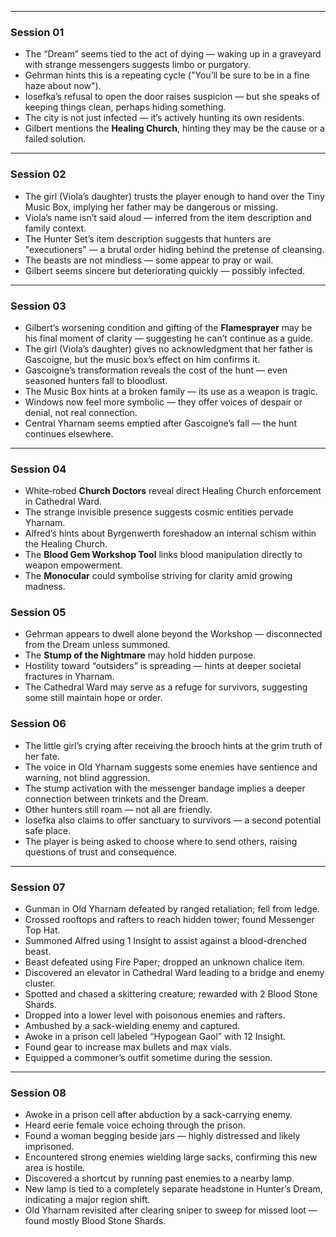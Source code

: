 
---

### Session 01

* The “Dream” seems tied to the act of dying — waking up in a graveyard with strange messengers suggests limbo or purgatory.
* Gehrman hints this is a repeating cycle ("You’ll be sure to be in a fine haze about now").
* Iosefka’s refusal to open the door raises suspicion — but she speaks of keeping things clean, perhaps hiding something.
* The city is not just infected — it’s actively hunting its own residents.
* Gilbert mentions the **Healing Church**, hinting they may be the cause or a failed solution.

---

### Session 02

* The girl (Viola’s daughter) trusts the player enough to hand over the Tiny Music Box, implying her father may be dangerous or missing.
* Viola’s name isn’t said aloud — inferred from the item description and family context.
* The Hunter Set’s item description suggests that hunters are "executioners" — a brutal order hiding behind the pretense of cleansing.
* The beasts are not mindless — some appear to pray or wail.
* Gilbert seems sincere but deteriorating quickly — possibly infected.

---

### Session 03

* Gilbert’s worsening condition and gifting of the **Flamesprayer** may be his final moment of clarity — suggesting he can’t continue as a guide.
* The girl (Viola’s daughter) gives no acknowledgment that her father is Gascoigne, but the music box’s effect on him confirms it.
* Gascoigne’s transformation reveals the cost of the hunt — even seasoned hunters fall to bloodlust.
* The Music Box hints at a broken family — its use as a weapon is tragic.
* Windows now feel more symbolic — they offer voices of despair or denial, not real connection.
* Central Yharnam seems emptied after Gascoigne’s fall — the hunt continues elsewhere.

---


### Session 04

* White‑robed **Church Doctors** reveal direct Healing Church enforcement in Cathedral Ward.  
* The strange invisible presence suggests cosmic entities pervade Yharnam.
* Alfred’s hints about Byrgenwerth foreshadow an internal schism within the Healing Church.  
* The **Blood Gem Workshop Tool** links blood manipulation directly to weapon empowerment.  
* The **Monocular** could symbolise striving for clarity amid growing madness.


### Session 05

* Gehrman appears to dwell alone beyond the Workshop — disconnected from the Dream unless summoned.  
* The **Stump of the Nightmare** may hold hidden purpose.  
* Hostility toward “outsiders” is spreading — hints at deeper societal fractures in Yharnam.  
* The Cathedral Ward may serve as a refuge for survivors, suggesting some still maintain hope or order.


### Session 06
* The little girl’s crying after receiving the brooch hints at the grim truth of her fate.  
* The voice in Old Yharnam suggests some enemies have sentience and warning, not blind aggression.  
* The stump activation with the messenger bandage implies a deeper connection between trinkets and the Dream.  
* Other hunters still roam — not all are friendly.
* Iosefka also claims to offer sanctuary to survivors — a second potential safe place.  
* The player is being asked to choose where to send others, raising questions of trust and consequence.
---

### Session 07

* Gunman in Old Yharnam defeated by ranged retaliation; fell from ledge.
* Crossed rooftops and rafters to reach hidden tower; found Messenger Top Hat.
* Summoned Alfred using 1 Insight to assist against a blood-drenched beast.
* Beast defeated using Fire Paper; dropped an unknown chalice item.
* Discovered an elevator in Cathedral Ward leading to a bridge and enemy cluster.
* Spotted and chased a skittering creature; rewarded with 2 Blood Stone Shards.
* Dropped into a lower level with poisonous enemies and rafters.
* Ambushed by a sack-wielding enemy and captured.
* Awoke in a prison cell labeled “Hypogean Gaol” with 12 Insight.
* Found gear to increase max bullets and max vials.
* Equipped a commoner’s outfit sometime during the session.
---

### Session 08

- Awoke in a prison cell after abduction by a sack-carrying enemy.
- Heard eerie female voice echoing through the prison.
- Found a woman begging beside jars — highly distressed and likely imprisoned.
- Encountered strong enemies wielding large sacks, confirming this new area is hostile.
- Discovered a shortcut by running past enemies to a nearby lamp.
- New lamp is tied to a completely separate headstone in Hunter’s Dream, indicating a major region shift.
- Old Yharnam revisited after clearing sniper to sweep for missed loot — found mostly Blood Stone Shards.
